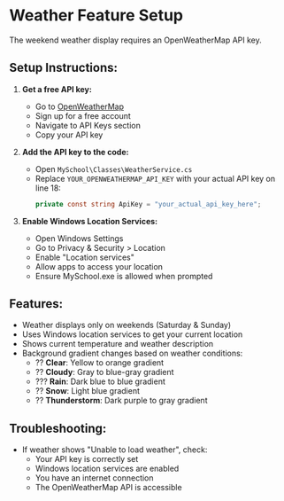 # Weather Feature Setup

The weekend weather display requires an OpenWeatherMap API key.

## Setup Instructions:

1. **Get a free API key:**
   - Go to [OpenWeatherMap](https://openweathermap.org/api)
   - Sign up for a free account
   - Navigate to API Keys section
   - Copy your API key

2. **Add the API key to the code:**
   - Open `MySchool\Classes\WeatherService.cs`
   - Replace `YOUR_OPENWEATHERMAP_API_KEY` with your actual API key on line 18:
     ```csharp
     private const string ApiKey = "your_actual_api_key_here";
     ```

3. **Enable Windows Location Services:**
   - Open Windows Settings
   - Go to Privacy & Security > Location
   - Enable "Location services"
   - Allow apps to access your location
   - Ensure MySchool.exe is allowed when prompted

## Features:

- Weather displays only on weekends (Saturday & Sunday)
- Uses Windows location services to get your current location
- Shows current temperature and weather description
- Background gradient changes based on weather conditions:
  - ?? **Clear**: Yellow to orange gradient
  - ?? **Cloudy**: Gray to blue-gray gradient
  - ??? **Rain**: Dark blue to blue gradient
  - ?? **Snow**: Light blue gradient
  - ?? **Thunderstorm**: Dark purple to gray gradient

## Troubleshooting:

- If weather shows "Unable to load weather", check:
  - Your API key is correctly set
  - Windows location services are enabled
  - You have an internet connection
  - The OpenWeatherMap API is accessible
